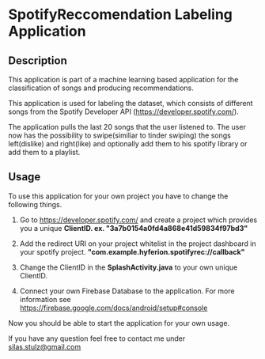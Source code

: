 # SpotifyReccomendation Labeling Application

## Description

This application is part of a machine learning based application for the classification of songs and producing recommendations.

This application is used for labeling the dataset, which consists of different songs from the Spotify Developer API (https://developer.spotify.com/).

The application pulls the last 20 songs that the user listened to. The user now has the possibility to swipe(similiar to tinder swiping) the songs left(dislike) and right(like) and optionally add them to his spotify library or add them to a playlist.

## Usage
To use this application for your own project you have to change the following things.

1. Go to https://developer.spotify.com/ and create a project which provides you a unique **ClientID. ex. "3a7b0154a0fd4a868e41d59834f97bd3"**

2. Add the redirect URI on your project whitelist in the project dashboard in your spotify project. **"com.example.hyferion.spotifyrec://callback"**

3. Change the ClientID in the **SplashActivity.java** to your own unique ClientID.

4. Connect your own Firebase Database to the application. For more information see https://firebase.google.com/docs/android/setup#console

Now you should be able to start the application for your own usage.

If you have any question feel free to contact me under silas.stulz@gmail.com

